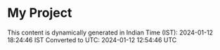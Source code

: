 # My Project

This content is dynamically generated in Indian Time (IST): 2024-01-12 18:24:46 IST
Converted to UTC: 2024-01-12 12:54:46 UTC

